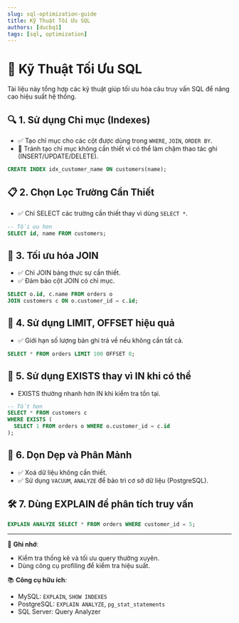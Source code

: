 ```yaml
---
slug: sql-optimization-guide
title: Kỹ Thuật Tối Ưu SQL
authors: [ducbq1]
tags: [sql, optimization]
---
```

# 🧠 Kỹ Thuật Tối Ưu SQL

Tài liệu này tổng hợp các kỹ thuật giúp tối ưu hóa câu truy vấn SQL để nâng cao hiệu suất hệ thống.

## 🔍 1. Sử dụng Chỉ mục (Indexes)

- ✅ Tạo chỉ mục cho các cột được dùng trong `WHERE`, `JOIN`, `ORDER BY`.
- 🚫 Tránh tạo chỉ mục không cần thiết vì có thể làm chậm thao tác ghi (INSERT/UPDATE/DELETE).

```sql
CREATE INDEX idx_customer_name ON customers(name);
```

## 📋 2. Chọn Lọc Trường Cần Thiết

- ✅ Chỉ SELECT các trường cần thiết thay vì dùng `SELECT *`.

```sql
-- Tối ưu hơn
SELECT id, name FROM customers;
```

## 🔗 3. Tối ưu hóa JOIN

- ✅ Chỉ JOIN bảng thực sự cần thiết.
- ✅ Đảm bảo cột JOIN có chỉ mục.

```sql
SELECT o.id, c.name FROM orders o
JOIN customers c ON o.customer_id = c.id;
```

## 🧮 4. Sử dụng LIMIT, OFFSET hiệu quả

- ✅ Giới hạn số lượng bản ghi trả về nếu không cần tất cả.

```sql
SELECT * FROM orders LIMIT 100 OFFSET 0;
```

## 🧠 5. Sử dụng EXISTS thay vì IN khi có thể

- EXISTS thường nhanh hơn IN khi kiểm tra tồn tại.

```sql
-- Tốt hơn
SELECT * FROM customers c
WHERE EXISTS (
  SELECT 1 FROM orders o WHERE o.customer_id = c.id
);
```

## 🧹 6. Dọn Dẹp và Phân Mảnh

- ✅ Xoá dữ liệu không cần thiết.
- ✅ Sử dụng `VACUUM`, `ANALYZE` để bảo trì cơ sở dữ liệu (PostgreSQL).

## 🛠 7. Dùng EXPLAIN để phân tích truy vấn

```sql
EXPLAIN ANALYZE SELECT * FROM orders WHERE customer_id = 5;
```

---

📌 **Ghi nhớ**:

- Kiểm tra thống kê và tối ưu query thường xuyên.
- Dùng công cụ profiling để kiểm tra hiệu suất.

📚 **Công cụ hữu ích**:

- MySQL: `EXPLAIN`, `SHOW INDEXES`
- PostgreSQL: `EXPLAIN ANALYZE`, `pg_stat_statements`
- SQL Server: Query Analyzer
